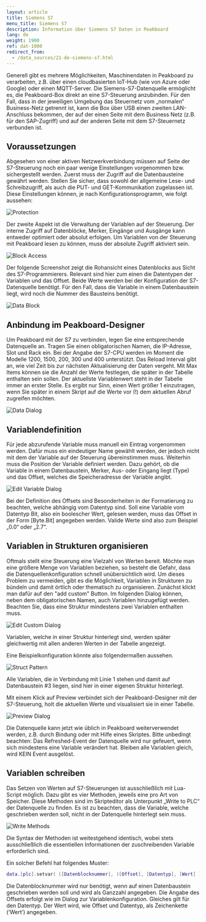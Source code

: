 ```yaml
---
layout: article
title: Siemens S7
menu_title: Siemens S7
description: Information über Siemens S7 Daten in Peakboard
lang: de
weight: 1900
ref: dat-1900
redirect_from:
  - /data_sources/21-de-siemens-s7.html
---
```

Generell gibt es mehrere Möglichkeiten, Maschinendaten in Peakboard zu verarbeiten, z.B. über einen cloudbasierten IoT-Hub (wie von Azure oder Google) oder einen MQTT-Server. Die Siemens-S7-Datenquelle ermöglicht es, die Peakboard-Box direkt an eine S7-Steuerung anzubinden. Für den Fall, dass in der jeweiligen Umgebung das Steuernetz vom „normalen“ Business-Netz getrennt ist, kann die Box über USB einen zweiten LAN-Anschluss bekommen, der auf der einen Seite mit dem Business Netz (z.B. für den SAP-Zugriff) und auf der anderen Seite mit dem S7-Steuernetz verbunden ist.

## Voraussetzungen

Abgesehen von einer aktiven Netzwerkverbindung müssen auf Seite der S7-Steuerung noch ein paar wenige Einstellungen vorgenommen bzw. sichergestellt werden. Zuerst muss der Zugriff auf die Datenbausteine gewährt werden. Stellen Sie sicher, dass sowohl der allgemeine Lese- und Schreibzugriff, als auch die PUT- und GET-Kommunikation zugelassen ist. Diese Einstellungen können, je nach Konfigurationsprogramm, wie folgt aussehen:

![Protection](/assets/images/data-sources/siemens-s7/datenquelle-s7-00-protection.png)

Der zweite Aspekt ist die Verwaltung der Variablen auf der Steuerung. Der interne Zugriff auf Datenblöcke, Merker, Eingänge und Ausgänge kann entweder optimiert oder absolut erfolgen. Um Variablen von der Steuerung mit Peakboard lesen zu können, muss der absolute Zugriff aktiviert sein.

![Block Access](/assets/images/data-sources/siemens-s7/datenquelle-s7-01-block-access.png)

Der folgende Screenshot zeigt die Rohansicht eines Datenblocks aus Sicht des S7-Programmierers. Relevant sind hier zum einen die Datentypen der Variablen und das Offset. Beide Werte werden bei der Konfiguration der S7-Datenquelle benötigt. Für den Fall, dass die Variable in einem Datenbaustein liegt, wird noch die Nummer des Bausteins benötigt.

![Data Block](/assets/images/data-sources/siemens-s7/datenquelle-s7-02-data-block.png)

## Anbindung im Peakboard-Designer

Um Peakboard mit der S7 zu verbinden, legen Sie eine entsprechende Datenquelle an. Tragen Sie einen obligatorischen Namen, die IP-Adresse, Slot und Rack ein. Bei der Angabe der S7-CPU werden im Moment die Modelle 1200, 1500, 200, 300 und 400 unterstützt. Das Reload Interval gibt an, wie viel Zeit bis zur nächsten Aktualisierung der Daten vergeht. Mit Max Items können sie die Anzahl der Werte festlegen, die später in der Tabelle enthalten sein sollen. Der aktuellste Variablenwert steht in der Tabelle immer an erster Stelle. Es ergibt nur Sinn, einen Wert größer 1 einzutragen, wenn Sie später in einem Skript auf die Werte vor (!) dem aktuellen Abruf zugreifen möchten.

![Data Dialog](/assets/images/data-sources/siemens-s7/datenquelle-s7-03-edit-data-dialog.png)

## Variablendefinition


Für jede abzurufende Variable muss manuell ein Eintrag vorgenommen werden. Dafür muss ein eindeutiger Name gewählt werden, der jedoch nicht mit dem der Variable auf der Steuerung übereinstimmen muss. Weiterhin muss die Position der Variable definiert werden. Dazu gehört, ob die Variable in einem Datenbaustein, Merker, Aus- oder Eingang liegt (Type) und das Offset, welches die Speicheradresse der Variable angibt.


![Edit Variable Dialog](/assets/images/data-sources/siemens-s7/datenquelle-s7-04-edit-variable-dialog.png)

Bei der Definition des Offsets sind Besonderheiten in der Formatierung zu beachten, welche abhängig vom Datentyp sind.
Soll eine Variable vom Datentyp Bit, also ein boolescher Wert, gelesen werden, muss das Offset in der Form [Byte.Bit] angegeben werden. Valide Werte sind also zum Beispiel „0.0“ oder „2.7“.

## Variablen in Strukturen organisieren

Oftmals stellt eine Steuerung eine Vielzahl von Werten bereit. Möchte man eine größere Menge von Variablen beziehen, so besteht die Gefahr, dass die Datenquellenkonfiguration schnell unübersichtlich wird.
Um dieses Problem zu vermeiden, gibt es die Möglichkeit, Variablen in Strukturen zu bündeln und damit örtlich oder thematisch zu organisieren. Zunächst klickt man dafür auf den "add custom" Button.
Im folgenden Dialog können, neben dem obligatorischen Namen, auch Variablen hinzugefügt werden. Beachten Sie, dass eine Struktur mindestens zwei Variablen enthalten muss.

![Edit Custom Dialog](/assets/images/data-sources/siemens-s7/datenquelle-s7-05-edit-custom-dialog.png)

Variablen, welche in einer Struktur hinterlegt sind, werden später gleichwertig mit allen anderen Werten in der Tabelle angezeigt.

Eine Beispielkonfiguration könnte also folgendermaßen aussehen.

![Struct Pattern](/assets/images/data-sources/siemens-s7/datenquelle-s7-06-struct-pattern.png)

Alle Variablen, die in Verbindung mit Linie 1 stehen und damit auf Datenbaustein #3 liegen, sind hier in einer eigenen Struktur hinterlegt.

Mit einem Klick auf Preview verbindet sich der Peakboard-Designer mit der S7-Steuerung, holt die aktuellen Werte und visualisiert sie in einer Tabelle.

![Preview Dialog](/assets/images/data-sources/siemens-s7/datenquelle-s7-07-preview-dialog.png)

Die Datenquelle kann jetzt wie üblich in Peakboard weiterverwendet werden, z.B. durch Bindung oder mit Hilfe eines Skriptes. Bitte unbedingt beachten: Das Refreshed-Event der Datenquelle wird nur gefeuert, wenn sich mindestens eine Variable verändert hat. Bleiben alle Variablen gleich, wird KEIN Event ausgelöst.

## Variablen schreiben

Das Setzen von Werten auf S7-Steuerungen ist ausschließlich mit Lua-Script möglich. Dazu gibt es vier Methoden, jeweils eine pro Art von Speicher. Diese Methoden sind im Skripteditor als Unterpunkt „Write to PLC“ der Datenquelle zu finden.
Es ist zu beachten, dass die Variable, welche geschrieben werden soll, nicht in der Datenquelle hinterlegt sein muss.

![Write Methods](/assets/images/data-sources/siemens-s7/datenquelle-s7-08-write-methods.png)

Die Syntax der Methoden ist weitestgehend identisch, wobei stets ausschließlich die essentiellen Informationen der zuschreibenden Variable erforderlich sind.

Ein solcher Befehl hat folgendes Muster:


```lua
data.[plc].setvar( ([Datenblocknummer], )[Offset], [Datentyp], [Wert] )
```
Die Datenblocknummer wird nur benötigt, wenn auf einen Datenbaustein geschrieben werden soll und wird als Ganzzahl angegeben.
Die Angabe des Offsets erfolgt wie im Dialog zur Variablenkonfiguration.
Gleiches gilt für den Datentyp.
Der Wert wird, wie Offset und Datentyp, als Zeichenkette (‘Wert’) angegeben.
